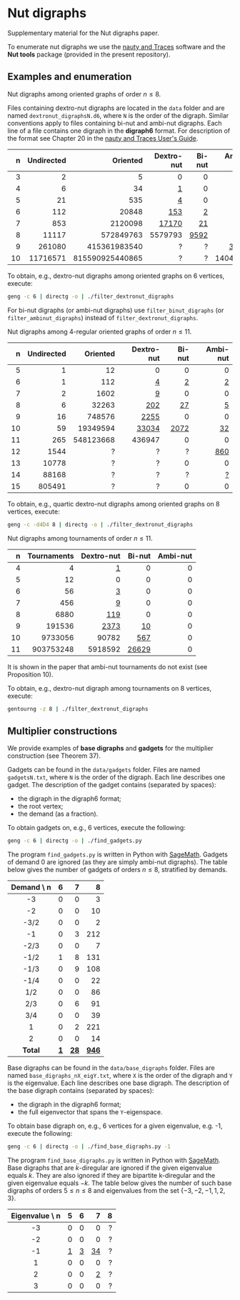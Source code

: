 # Nut digraphs

Supplementary material for the Nut digraphs paper.

To enumerate nut digraphs we use the [nauty and Traces](https://pallini.di.uniroma1.it/) software and the **Nut tools** package (provided in the present repository).

## Examples and enumeration

Nut digraphs among oriented graphs of order $n \leq 8$.

Files containing dextro-nut digraphs are located in the `data` folder and are named `dextronut_digraphsN.d6`, where `N` is the
order of the digraph. Similar conventions apply to files containing bi-nut and ambi-nut digraphs. Each line of a file contains one
digraph in the **digraph6** format. For description of the format see Chapter 20 in the
[nauty and Traces User's Guide](https://pallini.di.uniroma1.it/Guide.htmlhttps://pallini.di.uniroma1.it/Guide.html).

| n  | Undirected | Oriented        | Dextro-nut                           | Bi-nut                          | Ambi-nut                          |
| -: | ---------: | --------------: | -----------------------------------: | ------------------------------: | --------------------------------: |
| 3  | 2          | 5               | 0                                    | 0                               | 0                                 |
| 4  | 6          | 34              | [1](data/dextronut_digraphs4.d6)     | 0                               | 0                                 |
| 5  | 21         | 535             | [4](data/dextronut_digraphs5.d6)     | 0                               | 0                                 |
| 6  | 112        | 20848           | [153](data/dextronut_digraphs6.d6)   | [2](data/binut_digraphs6.d6)    | [2](data/ambinut_digraphs6.d6)    |
| 7  | 853        | 2120098         | [17170](data/dextronut_digraphs7.d6) | [21](data/binut_digraphs7.d6)   | [1](data/ambinut_digraphs7.d6)    |
| 8  | 11117      | 572849763       | 5579793                              | [9592](data/binut_digraphs8.d6) | [104](data/ambinut_digraphs8.d6)  |
| 9  | 261080     | 415361983540    | ?                                    | ?                               | [3371](data/ambinut_digraphs9.d6) |
| 10 | 11716571   | 815590925440865 | ?                                    | ?                               | 1404682                           |

To obtain, e.g., dextro-nut digraphs among oriented graphs on 6 vertices, execute:

```bash
geng -c 6 | directg -o | ./filter_dextronut_digraphs
```

For bi-nut digraphs (or ambi-nut digraphs) use `filter_binut_digraphs` (or `filter_ambinut_digraphs`) instead of `filter_dextronut_digraphs`.

Nut digraphs among 4-regular oriented graphs of order $n \leq 11$.

| n   | Undirected | Oriented  | Dextro-nut                                    | Bi-nut                                   | Ambi-nut                                  |
| --: | ---------: | --------: | --------------------------------------------: | ---------------------------------------: | ----------------------------------------: |
| 5   | 1          | 12        | 0                                             | 0                                        | 0                                         |
| 6   | 1          | 112       | [4](data/quartic_dextronut_digraphs6.d6)      | [2](data/quartic_binut_digraphs6.d6)     | [2](data/quartic_ambinut_digraphs6.d6)    |
| 7   | 2          | 1602      | [9](data/quartic_dextronut_digraphs7.d6)      | 0                                        | 0                                         |
| 8   | 6          | 32263     | [202](data/quartic_dextronut_digraphs8.d6)    | [27](data/quartic_binut_digraphs8.d6)    | [5](data/quartic_ambinut_digraphs8.d6)    |
| 9   | 16         | 748576    | [2255](data/quartic_dextronut_digraphs9.d6)   | 0                                        | 0                                         |
| 10  | 59         | 19349594  | [33034](data/quartic_dextronut_digraphs10.d6) | [2072](data/quartic_binut_digraphs10.d6) | [32](data/quartic_ambinut_digraphs10.d6)  |
| 11  | 265        | 548123668 | 436947                                        | 0                                        | 0                                         |
| 12  | 1544       | ?         | ?                                             | ?                                        | [860](data/quartic_ambinut_digraphs12.d6) |
| 13  | 10778      | ?         | ?                                             | 0                                        | 0                                         |
| 14  | 88168      | ?         | ?                                             | ?                                        | [?](data/quartic_ambinut_digraphs14.d6)   |
| 15  | 805491     | ?         | ?                                             | 0                                        | 0                                         |

To obtain, e.g., quartic dextro-nut digraphs among oriented graphs on 8 vertices, execute:

```bash
geng -c -d4D4 8 | directg -o | ./filter_dextronut_digraphs
```

Nut digraphs among tournaments of order $n \leq 11$.

| n  | Tournaments  | Dextro-nut                             | Bi-nut                               | Ambi-nut |
| -: | -----------: | -------------------------------------: | -----------------------------------: | -------: |
| 4  | 4            | [1](data/dextronut_tournaments4.d6)    | 0                                    | 0        |
| 5  | 12           | 0                                      | 0                                    | 0        |
| 6  | 56           | [3](data/dextronut_tournaments6.d6)    | 0                                    | 0        |
| 7  | 456          | [9](data/dextronut_tournaments7.d6)    | 0                                    | 0        |
| 8  | 6880         | [119](data/dextronut_tournaments8.d6)  | 0                                    | 0        |
| 9  | 191536       | [2373](data/dextronut_tournaments9.d6) | [10](data/binut_tournaments9.d6)     | 0        |
| 10 | 9733056      | 90782                                  | [567](data/binut_tournaments10.d6)   | 0        |
| 11 | 903753248    | 5918592                                | [26629](data/binut_tournaments11.d6) | 0        |

It is shown in the paper that ambi-nut tournaments do not exist (see Proposition 10).

To obtain, e.g., dextro-nut digraph among tournaments on 8 vertices, execute:

```bash
gentourng -z 8 | ./filter_dextronut_digraphs
```

## Multiplier constructions

We provide examples of **base digraphs** and **gadgets** for the multiplier construction (see Theorem 37).

Gadgets can be found in the `data/gadgets` folder. Files are named `gadgetsN.txt`, where `N` is the
order of the digraph. Each line describes one gadget. The description of the gadget contains (separated by spaces):

 * the digraph in the digraph6 format;
 * the root vertex;
 * the demand (as a fraction).

To obtain gadgets on, e.g., 6 vertices, execute the following:

```bash
geng -c 6 | directg -o | ./find_gadgets.py
```

The program `find_gadgets.py` is written in Python with [SageMath](https://www.sagemath.org/). Gadgets of demand
0 are ignored (as they are simply ambi-nut digraphs). The table below gives the number of gadgets of orders 
$n \leq 8$, stratified by demands.

| Demand \ n  | 6     | 7      |  8      |
| :---------: | ----: | -----: | ------: |
| -3          | 0     | 0      | 3       |
| -2          | 0     | 0      | 10      |
| -3/2        | 0     | 0      | 2       |
| -1          | 0     | 3      | 212     |
| -2/3        | 0     | 0      | 7       |
| -1/2        | 1     | 8      | 131     |
| -1/3        | 0     | 9      | 108     |
| -1/4        | 0     | 0      | 22      |
| 1/2         | 0     | 0      | 86      |
| 2/3         | 0     | 6      | 91      | 
| 3/4         | 0     | 0      | 39      |
| 1           | 0     | 2      | 221     |
| 2           | 0     | 0      | 14      |
| **Total**   | [**1**](data/gadgets/gadgets6.txt) | [**28**](data/gadgets/gadgets7.txt) | [**946**](data/gadgets/gadgets8.txt) |

Base digraphs can be found in the `data/base_digraphs` folder. Files are named `base_digraphs_nX_eigY.txt`, where `X` is the
order of the digraph and `Y` is the eigenvalue. Each line describes one base digraph. The description of the base digraph contains
(separated by spaces):

 * the digraph in the digraph6 format;
 * the full eigenvector that spans the `Y`-eigenspace.

To obtain base digraph on, e.g., 6 vertices for a given eigenvalue, e.g. -1, execute the following:

```bash
geng -c 6 | directg -o | ./find_base_digraphs.py -1
```
The program `find_base_digraphs.py` is written in Python with [SageMath](https://www.sagemath.org/). Base digraphs that
are $k$-diregular are ignored if the given eigenvalue equals $k$. They are also ignored if they are bipartite k-diregular and
the given eigenvalue equals $-k$. The table below gives the number of such base digraphs of orders $5 \leq n \leq 8$ and
eigenvalues from the set $\{-3, -2, -1, 1, 2, 3\}$.

| Eigenvalue \ n | 5   | 6     | 7     |  8      |
| :------------: | --: | ----: | ----: | ------: |
| -3             | 0   | 0     | 0     | ?       |
| -2             | 0   | 0     | 0     | ?       |
| -1             | [1](data/base_digraphs/base_digraphs_n5_eig-1.txt)   | [3](data/base_digraphs/base_digraphs_n6_eig-1.txt)      | [34](data/base_digraphs/base_digraphs_n7_eig-1.txt)     | ?       |
| 1              | 0   | 0     | 0     | ?       |
| 2              | 0   | 0     | [2](data/base_digraphs/base_digraphs_n7_eig2.txt)     | ?       |
| 3              | 0   | 0     | 0     | ?       |
